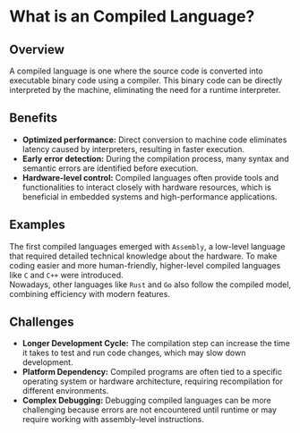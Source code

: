 # What is an Compiled Language?

## Overview
A compiled language is one where the source code is converted into executable binary code using a compiler. This binary code can be directly interpreted by the machine, eliminating the need for a runtime interpreter.

## Benefits
- **Optimized performance:** Direct conversion to machine code eliminates latency caused by interpreters, resulting in faster execution.  
- **Early error detection:** During the compilation process, many syntax and semantic errors are identified before execution.  
- **Hardware-level control:** Compiled languages often provide tools and functionalities to interact closely with hardware resources, which is beneficial in embedded systems and high-performance applications.  

## Examples
The first compiled languages emerged with `Assembly`, a low-level language that required detailed technical knowledge about the hardware. To make coding easier and more human-friendly, higher-level compiled languages like `C` and `C++` were introduced.  
Nowadays, other languages like `Rust` and `Go` also follow the compiled model, combining efficiency with modern features.

## Challenges
- **Longer Development Cycle:** The compilation step can increase the time it takes to test and run code changes, which may slow down development.
- **Platform Dependency:** Compiled programs are often tied to a specific operating system or hardware architecture, requiring recompilation for different environments.
- **Complex Debugging:** Debugging compiled languages can be more challenging because errors are not encountered until runtime or may require working with assembly-level instructions.